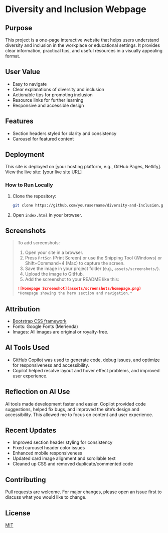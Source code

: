 # Diversity and Inclusion Webpage

## Purpose

This project is a one-page interactive website that helps users understand diversity and inclusion in the workplace or educational settings. It provides clear information, practical tips, and useful resources in a visually appealing format.

## User Value

- Easy to navigate
- Clear explanations of diversity and inclusion
- Actionable tips for promoting inclusion
- Resource links for further learning
- Responsive and accessible design

## Features

 - Section headers styled for clarity and consistency
 - Carousel for featured content

## Deployment

This site is deployed on [your hosting platform, e.g., GitHub Pages, Netlify].
View the live site: [your live site URL]

### How to Run Locally

1. Clone the repository:

   ```bash
   git clone https://github.com/yourusername/diversity-and-Inclusion.git
   ```

2. Open `index.html` in your browser.

## Screenshots

> To add screenshots:
>
> 1. Open your site in a browser.
> 2. Press `PrtScn` (Print Screen) or use the Snipping Tool (Windows) or Shift+Command+4 (Mac) to capture the screen.
> 3. Save the image in your project folder (e.g., `assets/screenshots/`).
> 4. Upload the image to GitHub.
> 5. Add the screenshot to your README like this:
>
> ```markdown
> ![Homepage Screenshot](assets/screenshots/homepage.png)
> *Homepage showing the hero section and navigation.*
> ```

## Attribution

- [Bootstrap CSS framework](https://getbootstrap.com/)
- Fonts: Google Fonts (Merienda)
- Images: All images are original or royalty-free.

## AI Tools Used

- GitHub Copilot was used to generate code, debug issues, and optimize for responsiveness and accessibility.
- Copilot helped resolve layout and hover effect problems, and improved user experience.

## Reflection on AI Use

AI tools made development faster and easier. Copilot provided code suggestions, helped fix bugs, and improved the site’s design and accessibility. This allowed me to focus on content and user experience.

## Recent Updates

 - Improved section header styling for consistency
 - Fixed carousel header color issues
 - Enhanced mobile responsiveness
 - Updated card image alignment and scrollable text
 - Cleaned up CSS and removed duplicate/commented code
## Contributing

Pull requests are welcome. For major changes, please open an issue first to discuss what you would like to change.

## License

[MIT](LICENSE)
